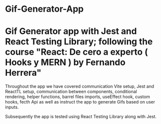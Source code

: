# Gif-Generator-App

# Gif Generator app with Jest and React Testing Library; following the course "React: De cero a experto ( Hooks y MERN ) by Fernando Herrera"

Throughout the app we have covered communication Vite setup, Jest and ReactTL setup, communication between components, conditional rendering, helper functions, barrel files imports, useEffect hook, custom hooks, fecth Api as well as instruct the app to generate Gifs based on user inputs.

Subsequently the app is tested using React Testing Library along with Jest.
